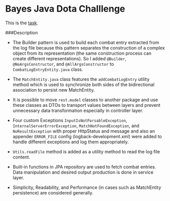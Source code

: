 # Bayes Java Dota Challlenge

This is the [task](TASK.md).

###Description


* The Builder pattern is used to build each combat entry extracted from the log file because this pattern separates the construction of a complex object from its representation (the same construction process can create different representations). So I added `@Builder`, `@NoArgsConstructor`, and `@AllArgsConstructor` to `CombatLogEntryEntity.java` class.
  

* The `MatchEntity.java` class features the `addCombatLogEntry` utility method which is used to synchronize both sides of the bidirectional association to persist new MatchEntity.


* It is possible to move `rest.model` classes to another package and use these classes as DTOs to transport values between layers and prevent unnecessary data transformation especially in controller layer.


* Four custom Exceptions `InputIsNotParsableException`, `InternalServerErrorException`, `MatchNotFoundException`, and `NoResultException` with proper  HttpStatus and message and also an appender `ERROR_FILE` config (logback-development.xml) were added to handle different exceptions and log them appropriately.


* `Utils.readFile` method is added as a utility method to read the log file content. 


* Built-in functions in JPA repository are used to fetch combat entries. Data manipulation and desired output production is done in service layer. 


* Simplicity, Readability, and Performance (in cases such as MatchEntity persistence) are considered generally.